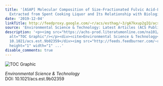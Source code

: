 ```yaml
---
title: '[ASAP] Molecular Composition of Size-Fractionated Fulvic Acid-Like Substances
  Extracted from Spent Cooking Liquor and Its Relationship with Biological Activity'
date: '2019-12-04'
linkTitle: http://feedproxy.google.com/~r/acs/esthag/~3/gA7kxup2gIQ/acs.est.9b02359
source: 'Environmental Science & Technology: Latest Articles (ACS Publications)'
description: '<p><img src="https://achs-prod.literatumonline.com/na101/home/literatum/publisher/achs/journals/content/esthag/0/esthag.ahead-of-print/acs.est.9b02359/20191204/images/medium/es9b02359_0007.gif"
  alt="TOC Graphic"/></p><div><cite>Environmental Science & Technology</cite></div><div>DOI:
  10.1021/acs.est.9b02359</div><img src="http://feeds.feedburner.com/~r/acs/esthag/~4/gA7kxup2gIQ"
  height="1" width="1" ...'
disable_comments: true
---
```

<p><img src="https://achs-prod.literatumonline.com/na101/home/literatum/publisher/achs/journals/content/esthag/0/esthag.ahead-of-print/acs.est.9b02359/20191204/images/medium/es9b02359_0007.gif" alt="TOC Graphic"/></p><div><cite>Environmental Science & Technology</cite></div><div>DOI: 10.1021/acs.est.9b02359</div><img src="http://feeds.feedburner.com/~r/acs/esthag/~4/gA7kxup2gIQ" height="1" width="1" ...